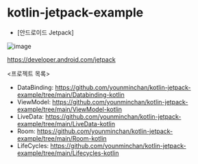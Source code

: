 # kotlin-jetpack-example  

- [안드로이드 Jetpack]  

![image](https://user-images.githubusercontent.com/14201479/156367176-06090d29-f5d0-4348-b86f-b5a9debe0748.png)

https://developer.android.com/jetpack

<프로젝트 목록>  
- DataBinding: https://github.com/younminchan/kotlin-jetpack-example/tree/main/Databinding-kotlin  
- ViewModel: https://github.com/younminchan/kotlin-jetpack-example/tree/main/ViewModel-kotlin  
- LiveData: https://github.com/younminchan/kotlin-jetpack-example/tree/main/LiveData-kotlin  
- Room: https://github.com/younminchan/kotlin-jetpack-example/tree/main/Room-kotlin  
- LifeCycles: https://github.com/younminchan/kotlin-jetpack-example/tree/main/Lifecycles-kotlin  
